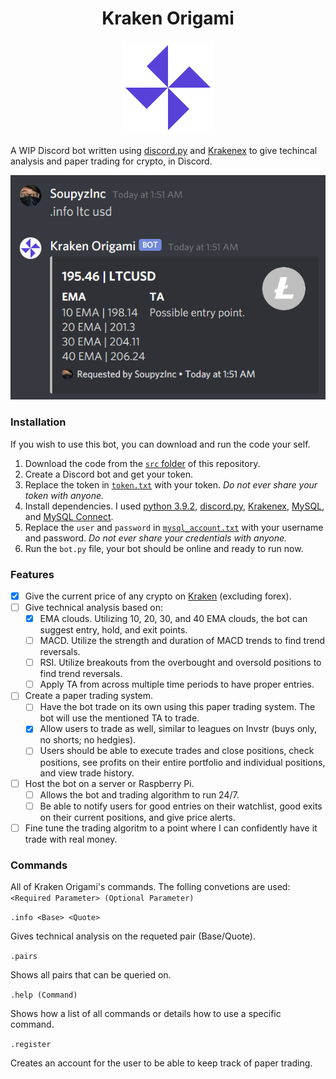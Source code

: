 <h1 align="center" >Kraken Origami</h1>
<p align="center">
  <img width="150" src="https://github.com/SoupyzInc/KrakenOrigami/blob/main/Wiki/K.png" alt="Kraken Origami Logo">
</p>

A WIP Discord bot written using [discord.py](https://github.com/Rapptz/discord.py) and [Krakenex](https://github.com/veox/python3-krakenex) to give techincal analysis and paper trading for crypto, in Discord.

![Example usage with LTC.](https://github.com/SoupyzInc/KrakenOrigami/blob/main/Wiki/LTC%20Example.png)

### Installation 
If you wish to use this bot, you can download and run the code your self.
1. Download the code from the [`src` folder](https://github.com/SoupyzInc/KrakenOrigami/tree/main/src) of this repository.
2. Create a Discord bot and get your token.
3. Replace the token in [`token.txt`](https://github.com/SoupyzInc/KrakenOrigami/blob/main/src/token.txt) with your token. _Do not ever share your token with anyone._
5. Install dependencies. I used [python 3.9.2](https://www.python.org/downloads/), [discord.py](https://github.com/Rapptz/discord.py), [Krakenex](https://github.com/veox/python3-krakenex), [MySQL](https://dev.mysql.com/downloads/installer/), and [MySQL Connect](https://dev.mysql.com/downloads/connector/python/).
6. Replace the `user` and `password` in [`mysql_account.txt`](https://github.com/SoupyzInc/KrakenOrigami/blob/main/src/sql_account.txt) with your username and password. _Do not ever share your credentials with anyone._
7. Run the `bot.py` file, your bot should be online and ready to run now.

### Features
- [x] Give the current price of any crypto on [Kraken](https://api.kraken.com/0/public/AssetPairs) (excluding forex).
- [ ] Give technical analysis based on:
  - [x] EMA clouds. Utilizing 10, 20, 30, and 40 EMA clouds, the bot can suggest entry, hold, and exit points.
  - [ ] MACD. Utilize the strength and duration of MACD trends to find trend reversals.
  - [ ] RSI. Utilize breakouts from the overbought and oversold positions to find trend reversals.
  - [ ] Apply TA from across multiple time periods to have proper entries.
- [ ] Create a paper trading system.
  - [ ] Have the bot trade on its own using this paper trading system. The bot will use the mentioned TA to trade.
  - [x] Allow users to trade as well, similar to leagues on Invstr (buys only, no shorts; no hedgies).
  - [ ] Users should be able to execute trades and close positions, check positions, see profits on their entire portfolio and individual positions, and view trade history.
- [ ] Host the bot on a server or Raspberry Pi.
  - [ ] Allows the bot and trading algorithm to run 24/7.
  - [ ] Be able to notify users for good entries on their watchlist, good exits on their current positions, and give price alerts.
- [ ] Fine tune the trading algoritm to a point where I can confidently have it trade with real money.

### Commands
All of Kraken Origami's commands. The folling convetions are used: `<Required Parameter> (Optional Parameter)`


`.info <Base> <Quote>`

Gives technical analysis on the requeted pair (Base/Quote).

`.pairs`

Shows all pairs that can be queried on. 

`.help (Command)`

Shows how a list of all commands or details how to use a specific command.

`.register`

Creates an account for the user to be able to keep track of paper trading.
